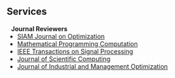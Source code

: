 ## Services

<h4 style="margin:0 10px 0;">Journal Reviewers</h4>

<ul style="margin:0 0 20px;">
  <li><a href="https://www.siam.org/publications/journals/siam-journal-on-optimization-siopt"><autocolor>SIAM Journal on Optimization</autocolor></a></li>
  <li><a href="https://link.springer.com/journal/12532"><autocolor>Mathematical Programming Computation</autocolor></a></li>
  <li><a href="https://ieeexplore.ieee.org/xpl/RecentIssue.jsp?punumber=78"><autocolor>IEEE Transactions on Signal Processing</autocolor></a></li>
  <li><a href="https://link.springer.com/journal/10915"><autocolor>Journal of Scientific Computing</autocolor></a></li>
  <li><a href="https://www.aimsciences.org/jimo"><autocolor>Journal of Industrial and Management Optimization</autocolor></a></li>
</ul>